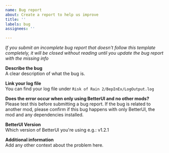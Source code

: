 ```yaml
---
name: Bug report
about: Create a report to help us improve
title: ''
labels: bug
assignees: ''

---
```


*If you submit an incomplete bug report that doesn't follow this template completely, it will be closed without reading until you update the bug report with the missing info*

**Describe the bug**  
A clear description of what the bug is.

**Link your log file**  
You can find your log file under `Risk of Rain 2/BepInEx/LogOutput.log`

**Does the error occur when only using BetterUI and no other mods?**  
Please test this before submitting a bug report. 
If the bug is related to another mod, please confirm if this bug happens with only BetterUI, the mod and any dependencies installed. 

**BetterUI Version**  
Which version of BetterUI you're using e.g.: v1.2.1

**Additional information**  
Add any other context about the problem here.
